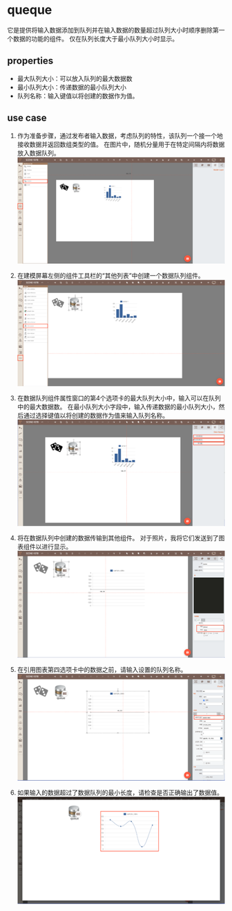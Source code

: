 # queque
它是提供将输入数据添加到队列并在输入数据的数量超过队列大小时顺序删除第一个数据的功能的组件。 仅在队列长度大于最小队列大小时显示。

## properties
- 最大队列大小：可以放入队列的最大数据数
- 最小队列大小：传递数据的最小队列大小
- 队列名称：输入键值以将创建的数据作为值。

## use case

1. 作为准备步骤，通过发布者输入数据，考虑队列的特性，该队列一个接一个地接收数据并返回数组类型的值。 在图片中，随机分量用于在特定间隔内将数据放入数据队列。
   ![array 형식 데이터][data_queue_1]

2. 在建模屏幕左侧的组件工具栏的“其他列表”中创建一个数据队列组件。
   ![data queue 컴포넌트 생성][data_queue_2]

3. 在数据队列组件属性窗口的第4个选项卡的最大队列大小中，输入可以在队列中的最大数据数。 在最小队列大小字段中，输入传递数据的最小队列大小，然后通过选择键值以将创建的数据作为值来输入队列名称。
   ![data queue 컴포넌트 생성][data_queue_3]

4. 将在数据队列中创建的数据传输到其他组件。 对于照片，我将它们发送到了图表组件以进行显示。
   ![데이터 바인딩][data_queue_4]

5. 在引用图表第四选项卡中的数据之前，请输入设置的队列名称。
   ![데이터 바인딩][data_queue_5]

6. 如果输入的数据超过了数据队列的最小长度，请检查是否正确输出了数据值。
   ![data queue 출력 확인][data_queue_6]

[data_queue_1]: ../images/data_queue_1.png
[data_queue_2]: ../images/data_queue_2.png
[data_queue_3]: ../images/data_queue_3.png
[data_queue_4]: ../images/data_queue_4.png
[data_queue_5]: ../images/data_queue_5.png
[data_queue_6]: ../images/data_queue_6.png